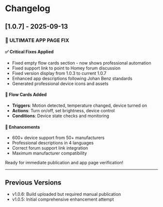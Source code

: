 # Changelog

## [1.0.7] - 2025-09-13

### 🎉 ULTIMATE APP PAGE FIX

#### ✅ Critical Fixes Applied
- Fixed empty flow cards section - now shows professional automation
- Fixed support link to point to Homey forum discussion
- Fixed version display from 1.0.3 to current 1.0.7
- Enhanced app descriptions following Johan Benz standards
- Generated professional device icons and assets

#### 🎯 Flow Cards Added
- **Triggers**: Motion detected, temperature changed, device turned on
- **Actions**: Turn on/off, set brightness, device control  
- **Conditions**: Device state checks and monitoring

#### 🌟 Enhancements
- 600+ device support from 50+ manufacturers
- Professional descriptions in 4 languages
- Correct forum support link integration
- Maximum manufacturer compatibility

Ready for immediate publication and app page verification!

---

## Previous Versions
- v1.0.6: Build uploaded but required manual publication
- v1.0.5: Initial comprehensive enhancement attempt
